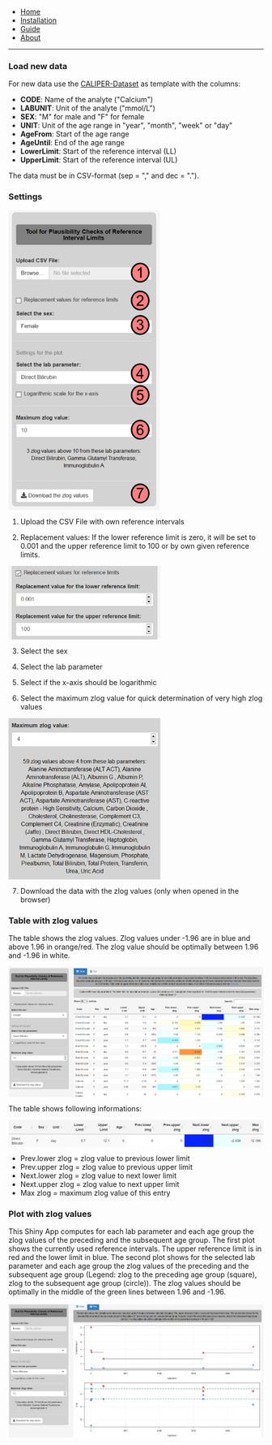 * [Home](./index.md)
* [Installation](./install.md)
* [Guide](./guide.md)
* [About](./about.md)

---

### Load new data 

For new data use the [CALIPER-Dataset](https://github.com/SandraKla/Zlog_AdRI/blob/master/data/CALIPER.csv) as template with the columns:

* **CODE**: Name of the analyte ("Calcium") 
* **LABUNIT**: Unit of the analyte ("mmol/L")
* **SEX**: "M" for male and "F" for female
* **UNIT**: Unit of the age range in "year", "month", "week" or "day"
* **AgeFrom**: Start of the age range 
* **AgeUntil**: End of the age range 
* **LowerLimit**: Start of the reference interval (LL)
* **UpperLimit**: Start of the reference interval (UL)

The data must be in CSV-format (sep = "," and dec = ".").

### Settings

<img src="setting.png" align="center" style="width:300px;"/>

1)	Upload the CSV File with own reference intervals 

2)	Replacement values: If the lower reference limit is zero, it will be set to 0.001 and the upper reference limit to 100 or by own given reference limits.

<img src="shiny_replace.png" align="center" style="width:300px;"/>

3)	Select the sex

4)	Select the lab parameter

5)	Select if the x-axis should be logarithmic

6)	Select the maximum zlog value for quick determination of very high zlog values

<img src="shiny_high_zlog.png" align="center" style="width:300px;"/>

7)	Download the data with the zlog values (only when opened in the browser)

### Table with zlog values

The table shows the zlog values. Zlog values under -1.96 are in blue and above 1.96 in orange/red. The zlog value should be optimally between 1.96 and -1.96 in white.

<img src="table.png" align="center"/>

The table shows following informations:

<img src="shiny_table.png" align="center"/>

- Prev.lower zlog = zlog value to previous lower limit 
- Prev.upper zlog = zlog value to previous upper limit
- Next.lower zlog = zlog value to next lower limit
- Next.upper zlog = zlog value to next upper limit
- Max zlog = maximum zlog value of this entry


### Plot with zlog values 

This Shiny App computes for each lab parameter and each age group the zlog values of the preceding and the subsequent age group. The first plot shows the currently used reference intervals. The upper reference limit is in red and the lower limit in blue. The second plot shows for the selected lab parameter and each age group the zlog values of the preceding and the subsequent age group (Legend: zlog to the preceding age group (square), zlog to the subsequent age group (circle)). The zlog values should be optimally in the middle of the green lines between 1.96 and -1.96.

<img src="shiny.png" align="center"/>
